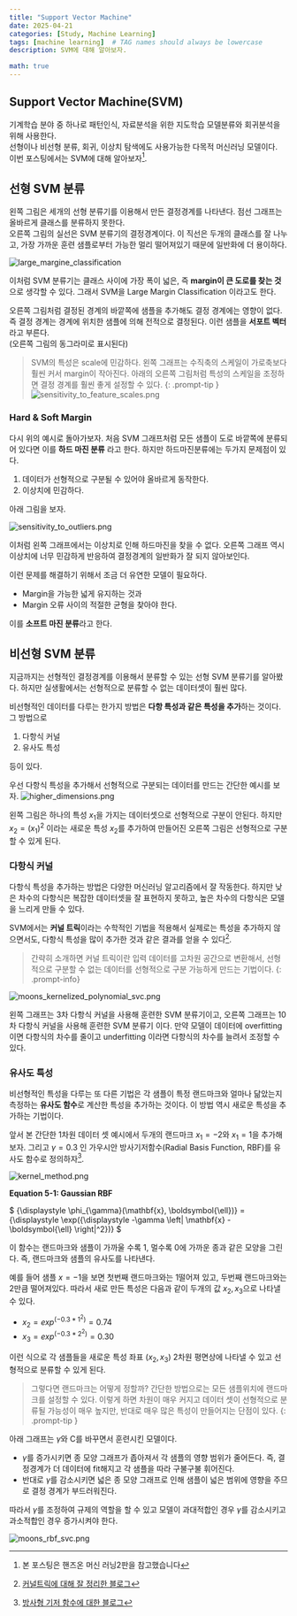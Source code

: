 ```yaml
---
title: "Support Vector Machine"
date: 2025-04-21 
categories: [Study, Machine Learning]
tags: [machine learning]  # TAG names should always be lowercase
description: SVM에 대해 알아보자.  

math: true
---
```


## Support Vector Machine(SVM)
기계학습 분야 중 하나로 패턴인식, 자료분석을 위한 지도학습 모델분류와 회귀분석을 위해 사용한다.\
선형이나 비선형 분류, 회귀, 이상치 탐색에도 사용가능한 다목적 머신러닝 모델이다.\
이번 포스팅에서는 SVM에 대해 알아보자[^1].

[^1]: 본 포스팅은 핸즈온 머신 러닝2판을 참고했습니다

## 선형 SVM 분류
왼쪽 그림은 세개의 선형 분류기를 이용해서 만든 결정경계를 나타낸다. 점선 그래프는 올바르게 클래스를 분류하지 못한다.\
오른쪽 그림의 실선은 SVM 분류기의 결정경계이다. 이 직선은 두개의 클래스를 잘 나누고, 가장 가까운 훈련 샘플로부터 가능한 멀리 떨어져있기 때문에 일반화에 더 용이하다. 

![large_margine_classification](/assets/img/SVM/large_margin_classification.png)

이처럼 SVM 분류기는 클래스 사이에 가장 폭이 넓은, 즉 **margin이 큰 도로를 찾는 것**으로 생각할 수 있다. 
그래서 SVM을 Large Margin Classification 이라고도 한다. 

오른쪽 그림처럼 결정된 경계의 바깥쪽에 샘플을 추가해도 결정 경계에는 영향이 없다. 즉 결정 경계는 경계에 위치한 샘플에 의해 전적으로 결정된다. 이런 샘플을 **서포트 벡터**라고 부른다.\
(오른쪽 그림의 동그라미로 표시된다)


> SVM의 특성은 scale에 민감하다. 왼쪽 그래프는 수직축의 스케일이 가로축보다 훨씬 커서 margin이 작아진다. 아래의 오른쪽 그림처럼 특성의 스케일을 조정하면 결정 경계를 훨씬 좋게 설정할 수 있다.
{: .prompt-tip }
![sensitivity_to_feature_scales.png](/assets/img/SVM/sensitivity_to_feature_scales.png)

### Hard & Soft Margin 
다시 위의 예시로 돌아가보자. 처음 SVM 그래프처럼 모든 샘플이 도로 바깥쪽에 분류되어 있다면 이를 **하드 마진 분류** 라고 한다. 하지만 하드마진분류에는 두가지 문제점이 있다.
1. 데이터가 선형적으로 구분될 수 있어야 올바르게 동작한다. 
2. 이상치에 민감하다.

아래 그림을 보자. 

![sensitivity_to_outliers.png](/assets/img/SVM/sensitivity_to_outliers.png)

이처럼 왼쪽 그래프에서는 이상치로 인해 하드마진을 찾을 수 없다. 오른쪽 그래프 역시 이상치에 너무 민감하게 반응하여 결정경계의 일반화가 잘 되지 않아보인다.

이런 문제를 해결하기 위해서 조금 더 유연한 모델이 필요하다.
* Margin을 가능한 넓게 유지하는 것과
* Margin 오류 사이의 적절한 균형을 찾아야 한다. 

이를 **소프트 마진 분류**라고 한다.


## 비선형 SVM 분류
지금까지는 선형적인 결정경계를 이용해서 분류할 수 있는 선형 SVM 분류기를 알아봤다. 하지만 실생활에서는 선형적으로 분류할 수 없는 데이터셋이 훨씬 많다.

비선형적인 데이터를 다루는 한가지 방법은 **다항 특성과 같은 특성을 추가**하는 것이다. 그 방법으로 
1. 다항식 커널
2. 유사도 특성

등이 있다.

우선 다항식 특성을 추가해서 선형적으로 구분되는 데이터를 만드는 간단한 예시를 보자.
![higher_dimensions.png](/assets/img/SVM/higher_dimensions.png)

왼쪽 그림은 하나의 특성 $x_1$을 가지는 데이터셋으로 선형적으로 구분이 안된다. 하지만 $x_2=(x_1)^2$ 이라는 새로운 특성 $x_2$를 추가하여 만들어진 오른쪽 그림은 선형적으로 구분할 수 있게 된다.

### 다항식 커널
다항식 특성을 추가하는 방법은 다양한 머신러닝 알고리즘에서 잘 작동한다. 하지만 낮은 차수의 다항식은 복잡한 데이터셋을 잘 표현하지 못하고, 높은 차수의 다항식은 모델을 느리게 만들 수 있다.

SVM에서는 **커널 트릭**이라는 수학적인 기법을 적용해서 실제로는 특성을 추가하지 않으면서도, 다항식 특성을 많이 추가한 것과 같은 결과를 얻을 수 있다[^2].


> 간략히 소개하면 커널 트릭이란 입력 데이터를 고차원 공간으로 변환해서, 선형적으로 구분할 수 없는 데이터를 선형적으로 구분 가능하게 만드는 기법이다.
{: .prompt-info}

[^2]: [커널트릭에 대해 잘 정리한 블로그](https://sanghyu.tistory.com/14)

![moons_kernelized_polynomial_svc.png](/assets/img/SVM/moons_kernelized_polynomial_svc.png)

왼쪽 그래프는 3차 다항식 커널을 사용해 훈련한 SVM 분류기이고, 오른쪽 그래프는 10차 다항식 커널을 사용해 훈련한 SVM 분류기 이다. 만약 모델이 데이터에 overfitting 이면 다항식의 차수를 줄이고 underfitting 이라면 다항식의 차수를 늘려서 조정할 수 있다.

### 유사도 특성
비선형적인 특성을 다루는 또 다른 기법은 각 샘플이 특정 랜드마크와 얼마나 닮았는지 측정하는 **유사도 함수**로 계산한 특성을 추가하는 것이다. 이 방법 역시 새로운 특성을 추가하는 기법이다. 

앞서 본 간단한 1차원 데이터 셋 예시에서 두개의 랜드마크 $x_1=-2$와 $x_1=1$을 추가해보자. 그리고 $\gamma=0.3$ 인 가우시안 방사기저함수(Radial Basis Function, RBF)를 유사도 함수로 정의하자[^3].

[^3]: [방사형 기저 함수에 대한 블로그](https://jackyoon5737.tistory.com/157)

![kernel_method.png](/assets/img/SVM/kernel_method.png)

**Equation 5-1: Gaussian RBF**

$
{\displaystyle \phi_{\gamma}(\mathbf{x}, \boldsymbol{\ell})} = {\displaystyle \exp({\displaystyle -\gamma \left\| \mathbf{x} - \boldsymbol{\ell} \right\|^2})}
$

이 함수는 랜드마크와 샘플이 가까울 수록 1, 멀수록 0에 가까운 종과 같은 모양을 그린다. 즉, 랜드마크와 샘플의 유사도를 나타낸다. 

예를 들어 샘플 $x=-1$을 보면 첫번째 랜드마크와는 1떨어져 있고, 두번째 랜드마크와는 2만큼 떨어져있다. 따라서 새로 만든 특성은 다음과 같이 두개의 값 $x_2, x_3$으로 나타낼 수 있다.
* $x_2 = exp^{(-0.3*1^2)}=0.74$
* $x_3 = exp^{(-0.3*2^2)}=0.30$

이런 식으로 각 샘플들을 새로운 특성 좌표 $(x_2, x_3)$ 2차원 평면상에 나타낼 수 있고 선형적으로 분류할 수 있게 된다.

> 그렇다면 랜드마크는 어떻게 정할까? 간단한 방법으로는 모든 샘플위치에 랜드마크를 설정할 수 있다. 이렇게 하면 차원이 매우 커지고 데이터 셋이 선형적으로 분류될 가능성이 매우 높지만, 반대로 매우 많은 특성이 만들어지는 단점이 있다.
{: .prompt-tip }

아래 그래프는 $\gamma$와 C를 바꾸면서 훈련시킨 모델이다.
* $\gamma$를 증가시키면 종 모양 그래프가 좁아져서 각 샘플의 영향 범위가 줄어든다. 즉, 결정경계가 더 데이터에 fit해지고 각 샘플을 따라 구불구불 휘어진다.
* 반대로 $\gamma$를 감소시키면 넓은 종 모양 그래프로 인해 샘플이 넓은 범위에 영향을 주므로 결정 경계가 부드러워진다. 

따라서 $\gamma$를 조정하여 규제의 역할을 할 수 있고 모델이 과대적합인 경우 $\gamma$를 감소시키고 과소적합인 경우 증가시켜야 한다.

![moons_rbf_svc.png](/assets/img/SVM/moons_rbf_svc.png)

